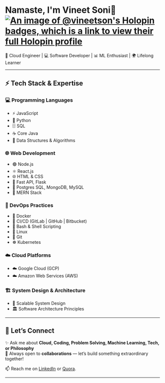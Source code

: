 # Namaste, I'm Vineet Soni👋 [![An image of @vineetson's Holopin badges, which is a link to view their full Holopin profile](https://holopin.me/vineetson)](https://holopin.io/@vineetson)

🚀 Cloud Engineer | 💻 Software Developer | 📊 ML Enthusiast | 🌍 Lifelong Learner  

---

## ⚡ Tech Stack & Expertise  

### 💻 Programming Languages  
- ⚡ JavaScript  
- 🐍 Python  
- 🗄️ SQL  
- ☕ Core Java  
- 🧩 Data Structures & Algorithms  

### 🌐 Web Development  
- 🟢 Node.js  
- ⚛️ React.js  
- 🌐 HTML & CSS  
- 🐍 Fast API, Flask  
- 🍃 Postgres SQL, MongoDB, MySQL
- 🌟 MERN Stack  

### 🔧 DevOps Practices  
- 🐳 Docker  
- 🔄 CI/CD (GitLab | GitHub | Bitbucket)  
- 🐚 Bash & Shell Scripting  
- 🐧 Linux  
- 🐙 Git  
- ☸️ Kubernetes  

### ☁️ Cloud Platforms  
- ☁️ Google Cloud (GCP)  
- ☁️ Amazon Web Services (AWS)  

### 🏗️ System Design & Architecture  
- 📐 Scalable System Design  
- 🏛️ Software Architecture Principles  

---

## 💬 Let’s Connect  
✨ Ask me about **Cloud, Coding, Problem Solving, Machine Learning, Tech, or Philosophy**  
🤝 Always open to **collaborations** — let’s build something extraordinary together!  

📫 Reach me on [LinkedIn](https://www.linkedin.com/in/vineet-soni-61931714b/) or [Quora](https://www.quora.com/profile/Vineet-Soni-5).

---

















<!-- 
# Namaste , I am Vineet Soni 👋

- ## 🔭 I’m currently working in the area of Unmanned Aerial Vehicles (Communication & Authentication).
- ##🌱 I’m currently learning about Security and Crypto, Laxtex, SPAN AVISPA Tool.
- ## 💬 Ask me about Machine Learning, other tech stuff & philosophy.
## My Tech Stack & Development Tools
## Frontend:
- ### HTML, CSS, JavaScript: Crafting responsive and visually appealing user interfaces.
- ### jQuery: Enhancing interactivity and user experience with dynamic web elements.

## Backend:
- ### Python: Building robust and efficient server-side applications.
- ### Flask, Django: Leveraging powerful Python web frameworks for web development.
- ### SQL: Managing relational databases with structured query language.
- ### MySQL, MongoDB: Utilizing both relational and NoSQL databases for diverse data needs.

## Machine Learning and Data Science:
- ### Machine Learning & ML Libraries: Applying data-driven insights and predictive modeling with Pandas, NumPy, Matplotlib, Keras, PyTorch, and TensorFlow.
- ### Algorithms: Proficient in a wide range of machine learning algorithms, including Linear Regression, Logistic Regression, Decision Tree, SVM, Naive Bayes, K-Nearest Neighbors (KNN), K-Means, Random Forest, Dimensionality Reduction techniques, Gradient Boosting, and AdaBoosting.

## Programming Languages:
- ### Java: Developing robust and scalable applications.
- ### Python: Harnessing the power of Python for a variety of projects.
- ### C, C++: Building low-level applications and system software.

## Version Control:
- ### Git, GitHub: Collaborating and managing code repositories with industry-standard tools.

## Operating Systems:
- ### Windows, Ubuntu: Proficient in both Windows and Linux environments for versatile development.

## Integrated Development Environments (IDEs):
- ### VS Code: Harnessing the power of Microsoft's versatile code editor.
- ### IntelliJ IDEA: Enhancing productivity and code quality in Java-based development.
- #### And many more tools and technologies at my disposal to deliver innovative solutions and bring ideas to life.
#### Let's collaborate and create something extraordinary!
- #### 📫 How to reach me: here is my [LinkedIn Profile](https://www.linkedin.com/in/vineet-soni-61931714b/), [Quora Profile](https://www.quora.com/profile/Vineet-Soni-5).
<!--
<img src= "https://github-readme-stats.vercel.app/api?username=vineetson&&show_icons=true&title_color=ffffff&icon_color=bb2acf&text_color=daf7dc&bg_color=151515">

## Bye
-->
